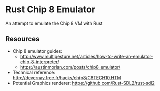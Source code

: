 # Rust Chip 8 Emulator
An attempt to emulate the Chip 8 VM with Rust

## Resources
* Chip 8 emulator guides:
	* http://www.multigesture.net/articles/how-to-write-an-emulator-chip-8-interpreter/
	* https://austinmorlan.com/posts/chip8_emulator/
* Technical reference: http://devernay.free.fr/hacks/chip8/C8TECH10.HTM
* Potential Graphics renderer: https://github.com/Rust-SDL2/rust-sdl2